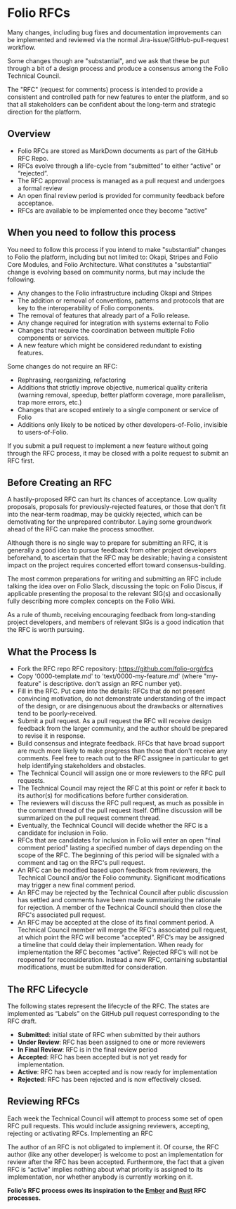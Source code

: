 # Folio RFCs

Many changes, including bug fixes and documentation improvements can be implemented and reviewed via the normal Jira-issue/GitHub-pull-request workflow.

Some changes though are "substantial", and we ask that these be put through a bit of a design process and produce a consensus among the Folio Technical Council.

The "RFC" (request for comments) process is intended to provide a consistent and controlled path for new features to enter the platform, and so that all stakeholders can be confident about the long-term and strategic direction for the platform.

## Overview

* Folio RFCs are stored as MarkDown documents as part of the GitHub RFC Repo.
* RFCs evolve through a life-cycle from “submitted” to either “active” or “rejected”.
* The RFC approval process is managed as a pull request and undergoes a formal review
* An open final review period is provided for community feedback before acceptance.
* RFCs are available to be implemented once they become “active”

## When you need to follow this process

You need to follow this process if you intend to make "substantial" changes to Folio the platform, including but not limited to: Okapi, Stripes and Folio Core Modules, and Folio Architecture. What constitutes a "substantial" change is evolving based on community norms, but may include the following.

* Any changes to the Folio infrastructure including Okapi and Stripes
* The addition or removal of conventions, patterns and protocols that are key to the interoperability of Folio components.
* The removal of features that already part of a Folio release.
* Any change required for integration with systems external to Folio
* Changes that require the coordination between multiple Folio components or services.
* A new feature which might be considered redundant to existing features.

Some changes do not require an RFC:

* Rephrasing, reorganizing, refactoring
* Additions that strictly improve objective, numerical quality criteria (warning removal, speedup, better platform coverage, more parallelism, trap more errors, etc.)
* Changes that are scoped entirely to a single component or service of Folio
* Additions only likely to be noticed by other developers-of-Folio, invisible to users-of-Folio.

If you submit a pull request to implement a new feature without going through the RFC process, it may be closed with a polite request to submit an RFC first.

## Before Creating an RFC

A hastily-proposed RFC can hurt its chances of acceptance. Low quality proposals, proposals for previously-rejected features, or those that don't fit into the near-term roadmap, may be quickly rejected, which can be demotivating for the unprepared contributor. Laying some groundwork ahead of the RFC can make the process smoother.

Although there is no single way to prepare for submitting an RFC, it is generally a good idea to pursue feedback from other project developers beforehand, to ascertain that the RFC may be desirable; having a consistent impact on the project requires concerted effort toward consensus-building.

The most common preparations for writing and submitting an RFC include talking the idea over on Folio Slack, discussing the topic on Folio Discus, if applicable presenting the proposal to the relevant SIG(s) and occasionally fully describing more complex concepts on the Folio Wiki.

As a rule of thumb, receiving encouraging feedback from long-standing project developers, and members of relevant SIGs is a good indication that the RFC is worth pursuing.

## What the Process Is

* Fork the RFC repo RFC repository: https://github.com/folio-org/rfcs
* Copy '0000-template.md' to 'text/0000-my-feature.md' (where "my-feature" is descriptive. don't assign an RFC number yet).
* Fill in the RFC. Put care into the details: RFCs that do not present convincing motivation, do not demonstrate understanding of the impact of the design, or are disingenuous about the drawbacks or alternatives tend to be poorly-received.
* Submit a pull request. As a pull request the RFC will receive design feedback from the larger community, and the author should be prepared to revise it in response.
* Build consensus and integrate feedback. RFCs that have broad support are much more likely to make progress than those that don't receive any comments. Feel free to reach out to the RFC assignee in particular to get help identifying stakeholders and obstacles.
* The Technical Council will assign one or more reviewers to the RFC pull requests. 
* The Technical Council may reject the RFC at this point or refer it back to its author(s) for modifications before further consideration.
* The reviewers will discuss the RFC pull request, as much as possible in the comment thread of the pull request itself. Offline discussion will be summarized on the pull request comment thread.
* Eventually, the Technical Council will decide whether the RFC is a candidate for inclusion in Folio.
* RFCs that are candidates for inclusion in Folio will enter an open "final comment period" lasting a specified number of days depending on the scope of the RFC. The beginning of this period will be signaled with a comment and tag on the RFC's pull request. 
* An RFC can be modified based upon feedback from reviewers, the Technical Council and/or the Folio community. Significant modifications may trigger a new final comment period.
* An RFC may be rejected by the Technical Council after public discussion has settled and comments have been made summarizing the rationale for rejection. A member of the Technical Council should then close the RFC's associated pull request.
* An RFC may be accepted at the close of its final comment period. A Technical Council member will merge the RFC's associated pull request, at which point the RFC will become “accepted”.
RFC’s may be assigned a timeline that could delay their implementation. When ready for implementation the RFC becomes “active”.
Rejected RFC’s will not be reopened for reconsideration. Instead a new RFC, containing substantial modifications, must be submitted for consideration.

## The RFC Lifecycle

The following states represent the lifecycle of the RFC. The states are implemented as “Labels” on the GitHub pull request corresponding to the RFC draft.

* **Submitted**: initial state of RFC when submitted by their authors
* **Under Review**: RFC has been assigned to one or more reviewers
* **In Final Review**: RFC is in the final review period
* **Accepted**: RFC has been accepted but is not yet ready for implementation.
* **Active**: RFC has been accepted and is now ready for implementation
* **Rejected**: RFC has been rejected and is now effectively closed.

## Reviewing RFCs

Each week the Technical Council will attempt to process some set of open RFC pull requests. This would include assigning reviewers, accepting, rejecting or activating RFCs. 
Implementing an RFC

The author of an RFC is not obligated to implement it. Of course, the RFC author (like any other developer) is welcome to post an implementation for review after the RFC has been accepted.
Furthermore, the fact that a given RFC is “active” implies nothing about what priority is assigned to its implementation, nor whether anybody is currently working on it.

**Folio’s RFC process owes its inspiration to the [Ember] and [Rust] RFC processes.**

[Ember]: https://github.com/emberjs/rfcs
[Rust]: https://github.com/rust-lang/rfcs

